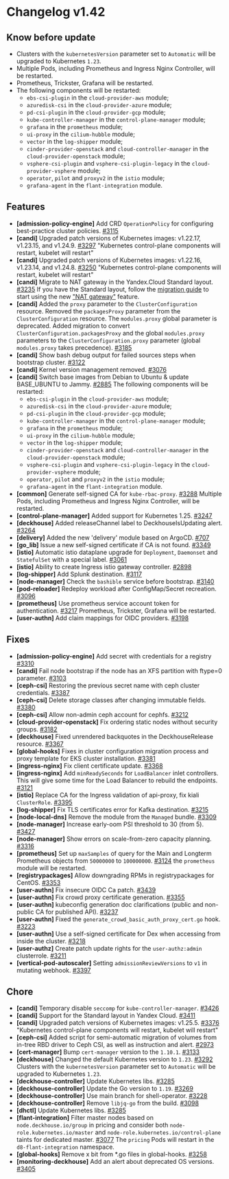 # Changelog v1.42

## Know before update


 - Clusters with the `kubernetesVersion` parameter set to `Automatic` will be upgraded to Kubernetes `1.23`.
 - Multiple Pods, including Prometheus and Ingress Nginx Controller, will be restarted.
 - Prometheus, Trickster, Grafana will be restarted.
 - The following components will be restarted:
    * `ebs-csi-plugin` in the `cloud-provider-aws` module;
    * `azuredisk-csi` in the `cloud-provider-azure` module;
    * `pd-csi-plugin` in the `cloud-provider-gcp` module;
    * `kube-controller-manager` in the `control-plane-manager` module;
    * `grafana` in the `prometheus` module;
    * `ui-proxy` in the `cilium-hubble` module;
    * `vector` in the `log-shipper` module;
    * `cinder-provider-openstack` and `cloud-controller-manager` in the `cloud-provider-openstack` module;
    * `vsphere-csi-plugin` and `vsphere-csi-plugin-legacy` in the `cloud-provider-vsphere` module;
    * `operator`, `pilot` and `proxyv2` in the `istio` module;
    * `grafana-agent` in the `flant-integration` module.

## Features


 - **[admission-policy-engine]** Add CRD `OperationPolicy` for configuring best-practice cluster policies. [#3115](https://github.com/deckhouse/deckhouse/pull/3115)
 - **[candi]** Upgraded patch versions of Kubernetes images: v1.22.17, v1.23.15, and v1.24.9. [#3297](https://github.com/deckhouse/deckhouse/pull/3297)
    "Kubernetes control-plane components will restart, kubelet will restart"
 - **[candi]** Upgraded patch versions of Kubernetes images: v1.22.16, v1.23.14, and v1.24.8. [#3250](https://github.com/deckhouse/deckhouse/pull/3250)
    "Kubernetes control-plane components will restart, kubelet will restart"
 - **[candi]** Migrate to NAT gateway in the Yandex.Cloud Standard layout. [#3235](https://github.com/deckhouse/deckhouse/pull/3235)
    If you have the Standard layout, follow the [migration guide](https://docs.google.com/document/d/1ssFEfX1jL7YiGD0_ZyJc1awofjQRJeRlABFmXk3E3ws) to start using the new ["NAT gateway"](https://cloud.yandex.com/en-ru/docs/vpc/operations/create-nat-gateway) feature.
 - **[candi]** Added the `proxy` parameter to the `ClusterConfiguration` resource.
    Removed the `packagesProxy` parameter from the `ClusterConfiguration` resource.
    The `modules.proxy` global parameter is deprecated.
    Added migration to convert `ClusterConfiguration.packagesProxy` and the global `modules.proxy` parameters to the 
    `ClusterConfiguration.proxy` parameter (global `modules.proxy` takes precedence). [#3185](https://github.com/deckhouse/deckhouse/pull/3185)
 - **[candi]** Show bash debug output for failed sources steps when bootstrap cluster. [#3122](https://github.com/deckhouse/deckhouse/pull/3122)
 - **[candi]** Kernel version management removed. [#3076](https://github.com/deckhouse/deckhouse/pull/3076)
 - **[candi]** Switch base images from Debian to Ubuntu & update BASE_UBUNTU to Jammy. [#2885](https://github.com/deckhouse/deckhouse/pull/2885)
    The following components will be restarted:
    * `ebs-csi-plugin` in the `cloud-provider-aws` module;
    * `azuredisk-csi` in the `cloud-provider-azure` module;
    * `pd-csi-plugin` in the `cloud-provider-gcp` module;
    * `kube-controller-manager` in the `control-plane-manager` module;
    * `grafana` in the `prometheus` module;
    * `ui-proxy` in the `cilium-hubble` module;
    * `vector` in the `log-shipper` module;
    * `cinder-provider-openstack` and `cloud-controller-manager` in the `cloud-provider-openstack` module;
    * `vsphere-csi-plugin` and `vsphere-csi-plugin-legacy` in the `cloud-provider-vsphere` module;
    * `operator`, `pilot` and `proxyv2` in the `istio` module;
    * `grafana-agent` in the `flant-integration` module.
 - **[common]** Generate self-signed CA for `kube-rbac-proxy`. [#3288](https://github.com/deckhouse/deckhouse/pull/3288)
    Multiple Pods, including Prometheus and Ingress Nginx Controller, will be restarted.
 - **[control-plane-manager]** Added support for Kubernetes 1.25. [#3247](https://github.com/deckhouse/deckhouse/pull/3247)
 - **[deckhouse]** Added releaseChannel label to DeckhouseIsUpdating alert. [#3264](https://github.com/deckhouse/deckhouse/pull/3264)
 - **[delivery]** Added the new 'delivery' module based on ArgoCD. [#707](https://github.com/deckhouse/deckhouse/pull/707)
 - **[go_lib]** Issue a new self-signed certificate if CA is not found. [#3349](https://github.com/deckhouse/deckhouse/pull/3349)
 - **[istio]** Automatic istio dataplane upgrade for `Deployment`, `Daemonset` and `StatefulSet` with a special label. [#3061](https://github.com/deckhouse/deckhouse/pull/3061)
 - **[istio]** Ability to create Ingress istio gateway controller. [#2898](https://github.com/deckhouse/deckhouse/pull/2898)
 - **[log-shipper]** Add Splunk destination. [#3117](https://github.com/deckhouse/deckhouse/pull/3117)
 - **[node-manager]** Check the `bashible` service before bootstrap. [#3140](https://github.com/deckhouse/deckhouse/pull/3140)
 - **[pod-reloader]** Redeploy workload after ConfigMap/Secret recreation. [#3096](https://github.com/deckhouse/deckhouse/pull/3096)
 - **[prometheus]** Use prometheus service account token for authentication. [#3217](https://github.com/deckhouse/deckhouse/pull/3217)
    Prometheus, Trickster, Grafana will be restarted.
 - **[user-authn]** Add claim mappings for OIDC providers. [#3198](https://github.com/deckhouse/deckhouse/pull/3198)

## Fixes


 - **[admission-policy-engine]** Add secret with credentials for a registry [#3310](https://github.com/deckhouse/deckhouse/pull/3310)
 - **[candi]** Fail node bootstrap if the node has an XFS partition with ftype=0 parameter. [#3103](https://github.com/deckhouse/deckhouse/pull/3103)
 - **[ceph-csi]** Restoring the previous secret name with ceph cluster credentials. [#3387](https://github.com/deckhouse/deckhouse/pull/3387)
 - **[ceph-csi]** Delete storage classes after changing immutable fields. [#3380](https://github.com/deckhouse/deckhouse/pull/3380)
 - **[ceph-csi]** Allow non-admin ceph account for cephfs. [#3212](https://github.com/deckhouse/deckhouse/pull/3212)
 - **[cloud-provider-openstack]** Fix ordering static nodes without security groups. [#3182](https://github.com/deckhouse/deckhouse/pull/3182)
 - **[deckhouse]** Fixed unrendered backquotes in the DeckhouseRelease resource. [#3367](https://github.com/deckhouse/deckhouse/pull/3367)
 - **[global-hooks]** Fixes in cluster configuration migration process and proxy template for EKS cluster installation. [#3381](https://github.com/deckhouse/deckhouse/pull/3381)
 - **[ingress-nginx]** Fix client certificate update. [#3368](https://github.com/deckhouse/deckhouse/pull/3368)
 - **[ingress-nginx]** Add `minReadySeconds` for `LoadBalancer` inlet controllers. This will give some time for the Load Balancer to rebuild the endpoints. [#3121](https://github.com/deckhouse/deckhouse/pull/3121)
 - **[istio]** Replace CA for the Ingress validation of api-proxy, fix kiali `ClusterRole`. [#3395](https://github.com/deckhouse/deckhouse/pull/3395)
 - **[log-shipper]** Fix TLS certificates error for Kafka destination. [#3215](https://github.com/deckhouse/deckhouse/pull/3215)
 - **[node-local-dns]** Remove the module from the `Managed` bundle. [#3309](https://github.com/deckhouse/deckhouse/pull/3309)
 - **[node-manager]** Increase early-oom PSI threshold to 30 (from 5). [#3427](https://github.com/deckhouse/deckhouse/pull/3427)
 - **[node-manager]** Show errors on scale-from-zero capacity planning. [#3316](https://github.com/deckhouse/deckhouse/pull/3316)
 - **[prometheus]** Set up `maxSamples` of query for the Main and Longterm Prometheus objects from `50000000` to `100000000`. [#3124](https://github.com/deckhouse/deckhouse/pull/3124)
    the `prometheus` module will be restarted.
 - **[registrypackages]** Allow downgrading RPMs in registrypackages for CentOS. [#3353](https://github.com/deckhouse/deckhouse/pull/3353)
 - **[user-authn]** Fix insecure OIDC Ca patch. [#3439](https://github.com/deckhouse/deckhouse/pull/3439)
 - **[user-authn]** Fix crowd proxy certificate generation. [#3355](https://github.com/deckhouse/deckhouse/pull/3355)
 - **[user-authn]** kubeconfig generation doc clarifications (public and non-public CA for published API). [#3237](https://github.com/deckhouse/deckhouse/pull/3237)
 - **[user-authn]** Fixed the `generate_crowd_basic_auth_proxy_cert.go` hook. [#3223](https://github.com/deckhouse/deckhouse/pull/3223)
 - **[user-authn]** Use a self-signed certificate for Dex when accessing from inside the cluster. [#3218](https://github.com/deckhouse/deckhouse/pull/3218)
 - **[user-authz]** Create patch update rights for the `user-authz:admin` clusterrole. [#3211](https://github.com/deckhouse/deckhouse/pull/3211)
 - **[vertical-pod-autoscaler]** Setting `admissionReviewVersions` to `v1` in mutating webhook. [#3397](https://github.com/deckhouse/deckhouse/pull/3397)

## Chore


 - **[candi]** Temporary disable `seccomp` for `kube-controller-manager`. [#3426](https://github.com/deckhouse/deckhouse/pull/3426)
 - **[candi]** Support for the Standard layout in Yandex Cloud. [#3411](https://github.com/deckhouse/deckhouse/pull/3411)
 - **[candi]** Upgraded patch versions of Kubernetes images: v1.25.5. [#3376](https://github.com/deckhouse/deckhouse/pull/3376)
    "Kubernetes control-plane components will restart, kubelet will restart"
 - **[ceph-csi]** Added script for semi-automatic migration of volumes from in-tree RBD driver to Ceph CSI, as well as instruction and alert. [#2973](https://github.com/deckhouse/deckhouse/pull/2973)
 - **[cert-manager]** Bump `cert-manager` version to the `1.10.1`. [#3133](https://github.com/deckhouse/deckhouse/pull/3133)
 - **[deckhouse]** Changed the default Kubernetes version to `1.23`. [#3292](https://github.com/deckhouse/deckhouse/pull/3292)
    Clusters with the `kubernetesVersion` parameter set to `Automatic` will be upgraded to Kubernetes `1.23`.
 - **[deckhouse-controller]** Update Kubernetes libs. [#3285](https://github.com/deckhouse/deckhouse/pull/3285)
 - **[deckhouse-controller]** Update the Go version to `1.19`. [#3269](https://github.com/deckhouse/deckhouse/pull/3269)
 - **[deckhouse-controller]** Use main branch for shell-operator. [#3228](https://github.com/deckhouse/deckhouse/pull/3228)
 - **[deckhouse-controller]** Remove `libjq-go` from the build. [#3098](https://github.com/deckhouse/deckhouse/pull/3098)
 - **[dhctl]** Update Kubernetes libs. [#3285](https://github.com/deckhouse/deckhouse/pull/3285)
 - **[flant-integration]** Filter master nodes based on `node.deckhouse.io/group` in pricing and consider both `node-role.kubernetes.io/master` and `node-role.kubernetes.io/control-plane` taints for dedicated master. [#3077](https://github.com/deckhouse/deckhouse/pull/3077)
    The `pricing` Pods will restart in the `d8-flant-integration` namespace.
 - **[global-hooks]** Remove x bit from *.go files in global-hooks. [#3258](https://github.com/deckhouse/deckhouse/pull/3258)
 - **[monitoring-deckhouse]** Add an alert about deprecated OS versions. [#3405](https://github.com/deckhouse/deckhouse/pull/3405)

